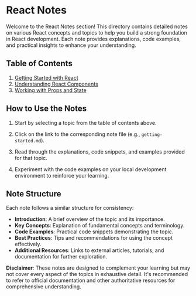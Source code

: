 # React Notes

Welcome to the React Notes section! This directory contains detailed notes on various React concepts and topics to help you build a strong foundation in React development. Each note provides explanations, code examples, and practical insights to enhance your understanding.

## Table of Contents

1. [Getting Started with React](getting-started.md)
2. [Understanding React Components](components.md)
3. [Working with Props and State](props-and-state.md)

## How to Use the Notes

1. Start by selecting a topic from the table of contents above.

2. Click on the link to the corresponding note file (e.g., `getting-started.md`).

3. Read through the explanations, code snippets, and examples provided for that topic.

4. Experiment with the code examples on your local development environment to reinforce your learning.

## Note Structure

Each note follows a similar structure for consistency:

- **Introduction**: A brief overview of the topic and its importance.
- **Key Concepts**: Explanation of fundamental concepts and terminology.
- **Code Examples**: Practical code snippets demonstrating the topic.
- **Best Practices**: Tips and recommendations for using the concept effectively.
- **Additional Resources**: Links to external articles, tutorials, and documentation for further exploration.

<!-- ## Contribution

If you'd like to contribute additional notes to this section, follow the guidelines in [how-to-contribute.md](../contributions/how-to-contribute.md) to create a new note file.

Your feedback and suggestions for improving existing notes are also welcome. Feel free to open an issue or submit a pull request.

Happy learning and exploring the world of React! -->

**Disclaimer**: These notes are designed to complement your learning but may not cover every aspect of the topics in exhaustive detail. It's recommended to refer to official documentation and other authoritative resources for comprehensive understanding.
